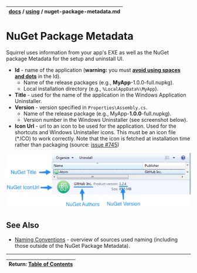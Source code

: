 | [docs](..)  / [using](.) / nuget-package-metadata.md
|:---|

# NuGet Package Metadata

Squirrel uses information from your app's EXE as well as the NuGet package Metadata for the setup and uninstall UI.

* **Id** - name of the application (**warning:** you must **[avoid using spaces and dots](https://github.com/Squirrel/Squirrel.Windows/issues/523)** in the Id). 
   * Name of the release packages (e.g., **MyApp**-1.0.0-full.nupkg). 
   * Local installation directory (e.g., `%LocalAppData%\MyApp`).
* **Title** - used for the name of the application in the Windows Application Uninstaller.
* **Version** - version specified in `Properties\Assembly.cs`. 
   * Name of the release package (e.g., MyApp-**1.0.0**-full.nupkg).
   * Version number in the Windows Uninstaller (see screenshot below).
* **Icon Url** - url to an icon to be used for the application. Used for the shortcuts and Windows Uninstaller icons. This must be an icon file (*.ICO) to work correctly. Note that the icon is fetched at installation time rather than packaging (source: [issue #745](https://github.com/Squirrel/Squirrel.Windows/issues/745))

![](images/uninstall-app.png)

## See Also

* [Naming Conventions](naming.md) - overview of sources used naming (including those outside of the NuGet Package Metadata).

---
| Return: [Table of Contents](../readme.md) |
|----|
